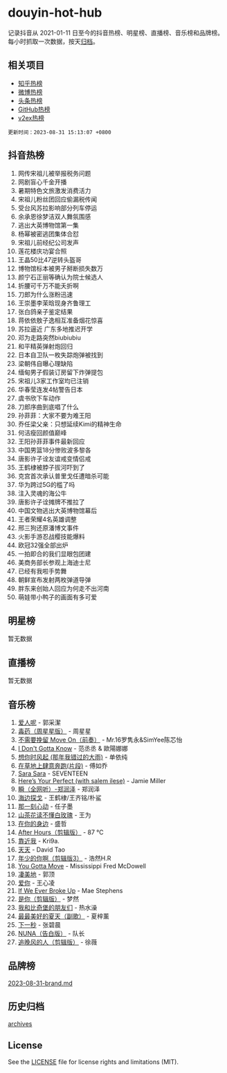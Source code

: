 # douyin-hot-hub

记录抖音从 2021-01-11 日至今的抖音热榜、明星榜、直播榜、音乐榜和品牌榜。每小时抓取一次数据，按天[归档](archives)。

## 相关项目

- [知乎热榜](https://github.com/lonnyzhang423/zhihu-hot-hub)
- [微博热榜](https://github.com/lonnyzhang423/weibo-hot-hub)
- [头条热榜](https://github.com/lonnyzhang423/toutiao-hot-hub)
- [GitHub热榜](https://github.com/lonnyzhang423/github-hot-hub)
- [v2ex热榜](https://github.com/lonnyzhang423/v2ex-hot-hub)


`更新时间：2023-08-31 15:13:07 +0800`

## 抖音热榜

1. 网传宋祖儿被举报税务问题
1. 网剧盲心千金开播
1. 暑期特色文旅激发消费活力
1. 宋祖儿粉丝团回应偷漏税传闻
1. 受台风苏拉影响部分列车停运
1. 余承恩徐梦洁双人舞氛围感
1. 逃出大英博物馆第一集
1. 杨幂被密逃团集体合怼
1. 宋祖儿前经纪公司发声
1. 莲花楼庆功宴合照
1. 王晶50比47逆转头盔哥
1. 博物馆标本被男子掰断损失数万
1. 颜宁石正丽等确认为院士候选人
1. 折腰可千万不能夭折啊
1. 刀郎为什么涨粉迅速
1. 王崇墨李茉晗现身齐鲁理工
1. 张白鸽亲子鉴定结果
1. 蒋依依敖子逸相互准备烟花惊喜
1. 苏拉逼近 广东多地推迟开学
1. 邓为走路突然biubiubiu
1. 和平精英弹射炮回归
1. 日本自卫队一枚失踪炮弹被找到
1. 梁朝伟自曝心理缺陷
1. 缅甸男子假装订房留下炸弹提包
1. 宋祖儿3家工作室均已注销
1. 华春莹连发4帖警告日本
1. 虞书欣下车动作
1. 刀郎序曲到底唱了什么
1. 孙菲菲：大家不要为难王阳
1. 乔任梁父亲：只想延续Kimi的精神生命
1. 何洁瘦回颜值巅峰
1. 王阳孙菲菲事件最新回应
1. 中国男篮18分惨败波多黎各
1. 唐影许子诠友谊戒变情侣戒
1. 王鹤棣被脖子拔河吓到了
1. 克宫首次承认普里戈任遭暗杀可能
1. 华为跨过5G的槛了吗
1. 注入灵魂的海公牛
1. 唐影许子诠摊牌不推拉了
1. 中国文物逃出大英博物馆幕后
1. 王者荣耀4名英雄调整
1. 邢三狗还原潘博文事件
1. 火影手游忍战樱技能爆料
1. 欧冠32强全部出炉
1. 一拍即合的我们显眼包团建
1. 美商务部长参观上海迪士尼
1. 已经有我啦手势舞
1. 朝鲜宣布发射两枚弹道导弹
1. 胖东来创始人回应为何走不出河南
1. 萌娃带小鸭子的画面有多可爱

## 明星榜

暂无数据

## 直播榜

暂无数据

## 音乐榜

1. [爱人呢](https://sf6-cdn-tos.douyinstatic.com/obj/tos-cn-ve-2774/2041dc10f3c442f1992b439a00eaf2ba) - 郭采潔
1. [毒药（周星星版）](https://sf6-cdn-tos.douyinstatic.com/obj/tos-cn-ve-2774/oAXunb2JtDTQMcBfaEkg8Be5IhZQCmGByB0V33) - 周星星
1. [不需要挽留 Move On（前奏）](https://sf3-cdn-tos.douyinstatic.com/obj/tos-cn-ve-2774/ooCBhgCCkF4nExzQL9WZSUbitfA8IsDkgQIYhe) - Mr.16罗隽永&SimYee陈芯怡
1. [I Don't Gotta Know](https://sf3-cdn-tos.douyinstatic.com/obj/tos-cn-ve-2774/o8nCfgMGwCsAvgDe5bzzaDQDFf6ksAUxrlFC8J) - 范丞丞 & 歐陽娜娜
1. [想你时风起 (那年我错过的大雨)](https://sf3-cdn-tos.douyinstatic.com/obj/tos-cn-ve-2774/ooR7G8ftDMzIgnxa0HbReM4CZ74qknQABLtHB1) - 单依纯
1. [在草地上肆意奔跑(片段)](https://sf6-cdn-tos.douyinstatic.com/obj/tos-cn-ve-2774/8831d494742f45dabdfa8adb8b817259) - 傅如乔
1. [Sara Sara](https://sf6-cdn-tos.douyinstatic.com/obj/tos-cn-ve-2774/oAceDXU2gVHZCQFrkrYmX8e5tUBxQPb6Bmd2nF) - SEVENTEEN
1. [Here’s Your Perfect (with salem ilese)](https://sf3-cdn-tos.douyinstatic.com/obj/tos-cn-ve-2774/076b1576c6c546598f803fe53da388a7) - Jamie Miller
1. [瞬（全网听）-郑润泽](https://sf6-cdn-tos.douyinstatic.com/obj/tos-cn-ve-2774/o4Vb9eJZClCZTnRQYy0BRSeHGrDtrkrQgIBvQt) - 郑润泽
1. [海边探戈](https://sf6-cdn-tos.douyinstatic.com/obj/tos-cn-ve-2774/os9gE0VQCGqt6VQkZDyBBYvfSDY0QFe3vVmubn) - 王鹤棣/王齐铭/朴鲨
1. [那一刻心动](https://sf3-cdn-tos.douyinstatic.com/obj/tos-cn-ve-2774/4c0ed00133e3439592b4741c72acc6f3) - 任子墨
1. [山茶花读不懂白玫瑰](https://sf3-cdn-tos.douyinstatic.com/obj/tos-cn-ve-2774/osfn8B7DktrRHEPJgPCfDbw7QDQEkwC16BxZg9) - 王为
1. [在你的身边](https://sf6-cdn-tos.douyinstatic.com/obj/tos-cn-ve-2774/9dce2ee6c9f84c17a6d68458730d7ae8) - 盛哲
1. [After Hours（剪辑版）](https://sf3-cdn-tos.douyinstatic.com/obj/tos-cn-ve-2774/owgWztApWhImMFMpyEyQfAIyIusRBioqSgWk7T) - 87 ℃
1. [靠近我](https://sf6-cdn-tos.douyinstatic.com/obj/tos-cn-ve-2774/oMGCfQ3FZdrziXO1QC8zgfNXawBf91hGAIvUrY) - Kri9a.
1. [天天](https://sf6-cdn-tos.douyinstatic.com/obj/tos-cn-ve-2774/6b075c4856e34a60a1ef022c4a80dec5) - David Tao
1. [年少的你啊（剪辑版3）](https://sf3-cdn-tos.douyinstatic.com/obj/tos-cn-ve-2774/oo2vDGhzyAtN1QLfh5k1iBIpWAv2NOZQysM5tK) - 浩然H.R
1. [You Gotta Move](https://sf6-cdn-tos.douyinstatic.com/obj/tos-cn-ve-2774/a2b672af67514106b25cdfd6f1a8aad2) - Mississippi Fred McDowell
1. [凄美地](https://sf3-cdn-tos.douyinstatic.com/obj/tos-cn-ve-2774/oshF4RgFMhmTSa4jCaHNUXI0NetFtBBQBzBZdf) - 郭顶
1. [爱你](https://sf3-cdn-tos.douyinstatic.com/obj/tos-cn-ve-2774/738d8b240f1e4519b44cf31c84e02e24) - 王心凌
1. [If We Ever Broke Up](https://sf3-cdn-tos.douyinstatic.com/obj/tos-cn-ve-2774/o8onj5HDk0ImtBmO0URBfeyCDXQJMYkQ1gb8Zy) - Mae Stephens
1. [是你（剪辑版）](https://sf3-cdn-tos.douyinstatic.com/obj/tos-cn-ve-2774/46019dae783c4c969944217fe1cfafc4) - 梦然
1. [我和比奇堡的朋友们](https://sf6-cdn-tos.douyinstatic.com/obj/tos-cn-ve-2774/f0505db981ea4a6d91453a15924a82aa) - 热水澡
1. [最最美好的夏天（副歌）](https://sf3-cdn-tos.douyinstatic.com/obj/tos-cn-ve-2774/o4FMghDLZkPIkCutdrsXlbTHcaZztBfeCp9AFS) - 夏梓薰
1. [下一秒](https://sf3-cdn-tos.douyinstatic.com/obj/tos-cn-ve-2774/16eedda97153423db2501ff6373be86a) - 张碧晨
1. [NUNA（告白版）](https://sf6-cdn-tos.douyinstatic.com/obj/tos-cn-ve-2774/a65828cbd8ce41a78a430a58b49f4feb) - 队长
1. [追晚风的人（剪辑版）](https://sf3-cdn-tos.douyinstatic.com/obj/tos-cn-ve-2774/560835060af84ac29cd5c12e2a98f7eb) - 徐薇

## 品牌榜

[2023-08-31-brand.md](archives/2023-08-31-brand.md)

## 历史归档

[archives](archives)

## License

See the [LICENSE](LICENSE) file for license rights and limitations (MIT).
